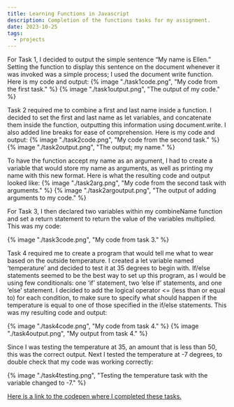 ```yaml
---
title: Learning Functions in Javascript
description: Completion of the functions tasks for my assignment.
date: 2023-10-25
tags:
  - projects
---
```

For Task 1, I decided to output the simple sentence “My name is Ellen.” Setting the function to display this sentence on the document whenever it was invoked was a simple process; I used the document write function. Here is my code and output:
{% image "./task1code.png", "My code from the first task." %}
{% image "./task1output.png", "The output of my code." %}

Task 2 required me to combine a first and last name inside a function. I decided to set the first and last name as let variables, and concatenate them inside the function, outputting this information using document.write. I also added line breaks for ease of comprehension. Here is my code and output:
{% image "./task2code.png", "My code from the second task." %}
{% image "./task2output.png", "The output; my name." %}

To have the function accept my name as an argument, I had to create a variable that would store my name as arguments, as well as printing my name with this new format. Here is what the resulting code and output looked like:
{% image "./task2arg.png", "My code from the second task with arguments." %}
{% image "./task2argoutput.png", "The output of adding arguments to my code." %}

For Task 3, I then declared two variables within my combineName function and set a return statement to return the value of the variables multiplied. This was my code:

{% image "./task3code.png", "My code from task 3." %}

Task 4 required me to create a program that would tell me what to wear based on the outside temperature. I created a let variable named ‘temperature’ and decided to test it at 35 degrees to begin with. If/else statements seemed to be the best way to set up this program, as I would be using few conditionals: one ‘if’ statement, two ‘else if’ statements, and one ‘else’ statement. I decided to add the logical operator <= (less than or equal to) for each condition, to make sure to specify what should happen if the temperature is equal to one of those specified in the if/else statements. This was my resulting code and output:

{% image "./task4code.png", "My code from task 4." %}
{% image "./task4output.png", "My output from task 4." %}

Since I was testing the temperature at 35, an amount that is less than 50, this was the correct output. Next I tested the temperature at -7 degrees, to double check that my code was working correctly:

{% image "./task4testing.png", "Testing the temperature task with the variable changed to -7." %}

<a href='https://codepen.io/Ellen-Furnell/pen/oNmNKqx?editors=0010'>Here is a link to the codepen where I completed these tasks.</a>